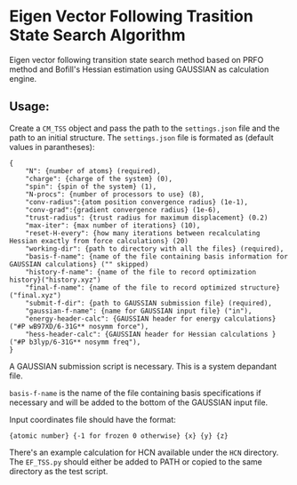 # Eigen Vector Following Trasition State Search Algorithm
Eigen vector following transition state search method based on PRFO method and Bofill's Hessian estimation using GAUSSIAN as calculation engine.

## Usage:
Create a `CM_TSS` object and pass the path to the `settings.json` file and the path to an initial structure. The `settings.json` file is formated as (default values in parantheses):
```
{
    "N": {number of atoms} (required),
    "charge": {charge of the system} (0),
    "spin": {spin of the system} (1),
    "N-procs": {number of processors to use} (8),
    "conv-radius":{atom position convergence radius} (1e-1),
    "conv-grad":{gradient convergence radius} (1e-6),
    "trust-radius": {trust radius for maximum displacement} (0.2)
    "max-iter": {max number of iterations} (10),
    "reset-H-every": {how many iterations between recalculating Hessian exactly from force calculations} (20)
    "working-dir": {path to directory with all the files} (required),
    "basis-f-name": {name of the file containing basis information for GAUSSIAN calculations} ("" skipped)
    "history-f-name": {name of the file to record optimization history}("history.xyz")
    "final-f-name": {name of the file to record optimized structure}("final.xyz")
    "submit-f-dir": {path to GAUSSIAN submission file} (required),
    "gaussian-f-name": {name for GAUSSIAN input file} ("in"), 
    "energy-header-calc": {GAUSSIAN header for energy calculations} ("#P wB97XD/6-31G** nosymm force"),
    "hess-header-calc": {GAUSSIAN header for Hessian calculations } ("#P b3lyp/6-31G** nosymm freq"),
}
```
A GAUSSIAN submission script is necessary. This is a system depandant file.

`basis-f-name` is the name of the file containing basis specifications if necessary and will be added to the bottom of the GAUSSIAN input file.

Input coordinates file should have the format:
```
{atomic number} {-1 for frozen 0 otherwise} {x} {y} {z}
```

There's an example calculation for HCN available under the `HCN` directory. The `EF_TSS.py` should either be added to PATH or copied to the same directory as the test script.
